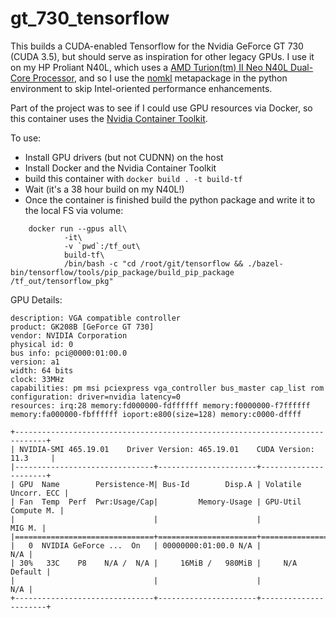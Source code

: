 # gt_730_tensorflow
This builds a CUDA-enabled Tensorflow for the Nvidia GeForce GT 730 (CUDA 3.5), but should serve as inspiration for other legacy GPUs. I use it on my HP Proliant N40L, which uses a [AMD Turion(tm) II Neo N40L Dual-Core Processor](https://browser.geekbench.com/geekbench2/compare/691959/691959), and so I use the [nomkl](https://anaconda.org/conda-forge/nomkl) metapackage in the python environment to skip Intel-oriented performance enhancements.

Part of the project was to see if I could use GPU resources via Docker, so this container uses the [Nvidia Container Toolkit](https://docs.nvidia.com/datacenter/cloud-native/container-toolkit/install-guide.html).

To use:
 * Install GPU drivers (but not CUDNN) on the host
 * Install Docker and the Nvidia Container Toolkit
 * build this container with `docker build . -t build-tf`
 * Wait (it's a 38 hour build on my N40L!)
 * Once the container is finished build the python package and write it to the local FS via volume: 

```
    docker run --gpus all\
           	-it\
           	-v `pwd`:/tf_out\
           	build-tf\
           	/bin/bash -c "cd /root/git/tensorflow && ./bazel-bin/tensorflow/tools/pip_package/build_pip_package /tf_out/tensorflow_pkg"
```

GPU Details:
```
description: VGA compatible controller
product: GK208B [GeForce GT 730]
vendor: NVIDIA Corporation
physical id: 0
bus info: pci@0000:01:00.0
version: a1
width: 64 bits
clock: 33MHz
capabilities: pm msi pciexpress vga_controller bus_master cap_list rom
configuration: driver=nvidia latency=0
resources: irq:28 memory:fd000000-fdffffff memory:f0000000-f7ffffff memory:fa000000-fbffffff ioport:e800(size=128) memory:c0000-dffff
```
```
+-----------------------------------------------------------------------------+
| NVIDIA-SMI 465.19.01    Driver Version: 465.19.01    CUDA Version: 11.3     |
|-------------------------------+----------------------+----------------------+
| GPU  Name        Persistence-M| Bus-Id        Disp.A | Volatile Uncorr. ECC |
| Fan  Temp  Perf  Pwr:Usage/Cap|         Memory-Usage | GPU-Util  Compute M. |
|                               |                      |               MIG M. |
|===============================+======================+======================|
|   0  NVIDIA GeForce ...  On   | 00000000:01:00.0 N/A |                  N/A |
| 30%   33C    P8    N/A /  N/A |     16MiB /   980MiB |     N/A      Default |
|                               |                      |                  N/A |
+-------------------------------+----------------------+----------------------+
```
